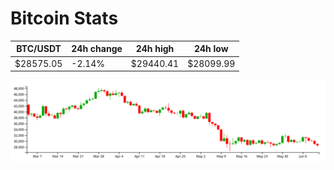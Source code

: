# Bitcoin Stats

BTC/USDT|24h change|24h high|24h low|
|---|---|---|---|
|$28575.05|-2.14%|$29440.41|$28099.99|

<img src="./chart.svg">
